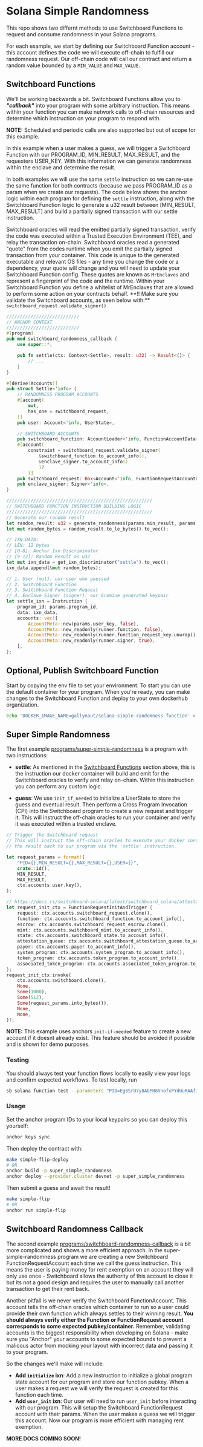 # Solana Simple Randomness

This repo shows two differnt methods to use Switchboard Functions to request and
consume randomness in your Solana programs.

For each example, we start by defining our Switchboard Function account - this
account defines the code we will execute off-chain to fulfill our randomness
request. Our off-chain code will call our contract and return a random value
bounded by a `MIN_VALUE` and `MAX_VALUE`.

## Switchboard Functions

We'll be working backwards a bit. Switchboard Functions allow you to
**_"callback"_** into your program with some arbitrary instruction. This means
within your function you can make network calls to off-chain resources and
determine which instruction on your program to respond with.

**NOTE:** Scheduled and periodic calls are also supported but out of scope for
this example.

In this example when a user makes a guess, we will trigger a Switchboard
Function with our PROGRAM_ID, MIN_RESULT, MAX_RESULT, and the requesters
USER_KEY. With this information we can generate randomness within the enclave
and determine the result.

In both examples we will use the same `settle` instruction so we can re-use the
same function for both contracts (because we pass PROGRAM_ID as a param when we
create our requests). The code below shows the anchor logic within each program
for defining the `settle` instruction, along with the Switchboard Function logic
to generate a u32 result between [MIN_RESULT, MAX_RESULT] and build a partially
signed transaction with our settle instruction.

Switchboard oracles will read the emitted partially signed transaction, verify
the code was executed within a Trusted Execution Environment (TEE), and relay
the transaction on-chain. Switchboard oracles read a generated "quote" from the
codes runtime when you emit the partially signed transaction from your
container. This code is unique to the generated executable and relevant OS
files - any time you change the code or a dependency, your quote will change and
you will need to update your Switchboard Function config. These quotes are known
as `MrEnclaves` and represent a fingerprint of the code and the runtime. Within
your Switchboard Function you define a whitelist of MrEnclaves that are allowed
to perform some action on your contracts behalf. \*\*!! Make sure you validate
the Switchboard accounts, as seen below with:\*\*
`switchboard_request.validate_signer()`

```rust
///////////////////////////
// ANCHOR CONTEXT
///////////////////////////
#[program]
pub mod switchboard_randomness_callback {
    use super::*;

    pub fn settle(ctx: Context<Settle>, result: u32) -> Result<()> {
        // ...
    }
}

#[derive(Accounts)]
pub struct Settle<'info> {
    // RANDOMNESS PROGRAM ACCOUNTS
    #[account(
        mut,
        has_one = switchboard_request,
    )]
    pub user: Account<'info, UserState>,

    // SWITCHBOARD ACCOUNTS
    pub switchboard_function: AccountLoader<'info, FunctionAccountData>,
    #[account(
        constraint = switchboard_request.validate_signer(
            &switchboard_function.to_account_info(),
            &enclave_signer.to_account_info()
            )?
        )]
    pub switchboard_request: Box<Account<'info, FunctionRequestAccountData>>,
    pub enclave_signer: Signer<'info>,
}

//////////////////////////////////////////////////////
// SWITCHBOARD FUNCTION INSTRUCTION BUILDING LOGIC
//////////////////////////////////////////////////////
// Generate our random result
let random_result: u32 = generate_randomness(params.min_result, params.max_result);
let mut random_bytes = random_result.to_le_bytes().to_vec();

// IXN DATA:
// LEN: 12 bytes
// [0-8]: Anchor Ixn Discriminator
// [9-12]: Random Result as u32
let mut ixn_data = get_ixn_discriminator("settle").to_vec();
ixn_data.append(&mut random_bytes);

// 1. User (mut): our user who guessed
// 2. Switchboard Function
// 3. Switchboard Function Request
// 4. Enclave Signer (signer): our Gramine generated keypair
let settle_ixn = Instruction {
    program_id: params.program_id,
    data: ixn_data,
    accounts: vec![
        AccountMeta::new(params.user_key, false),
        AccountMeta::new_readonly(runner.function, false),
        AccountMeta::new_readonly(runner.function_request_key.unwrap(), false),
        AccountMeta::new_readonly(runner.signer, true),
    ],
};
```

## Optional, Publish Switchboard Function

Start by copying the env file to set your environment. To start you can use the
default container for your program. When you're ready, you can make changes to
the Switchboard Function and deploy to your own dockerhub organization.

```bash
echo 'DOCKER_IMAGE_NAME=gallynaut/solana-simple-randomness-function' > .env
```

## Super Simple Randomness

The first example
[programs/super-simple-randomness](./programs/super-simple-randomness/src/lib.rs)
is a program with two instructions:

- **settle**: As mentioned in the
  [Switchboard Functions](#switchboard-functions) section above, this is the
  instruction our docker container will build and emit for the Switchboard
  oracles to verify and relay on-chain. Within this instruction you can perform
  any custom logic.

- **guess**: We use `init_if_needed` to initialize a UserState to store the
  guess and eventual result. Then perform a Cross Program Invocation (CPI) into
  the Switchboard program to create a new request and trigger it. This will
  instruct the off-chain oracles to run your container and verify it was
  executed within a trusted enclave.

```rust
// Trigger the Switchboard request
// This will instruct the off-chain oracles to execute your docker container and relay
// the result back to our program via the 'settle' instruction.

let request_params = format!(
    "PID={},MIN_RESULT={},MAX_RESULT={},USER={}",
    crate::id(),
    MIN_RESULT,
    MAX_RESULT,
    ctx.accounts.user.key(),
);

// https://docs.rs/switchboard-solana/latest/switchboard_solana/attestation_program/instructions/request_init_and_trigger/index.html
let request_init_ctx = FunctionRequestInitAndTrigger {
    request: ctx.accounts.switchboard_request.clone(),
    function: ctx.accounts.switchboard_function.to_account_info(),
    escrow: ctx.accounts.switchboard_request_escrow.clone(),
    mint: ctx.accounts.switchboard_mint.to_account_info(),
    state: ctx.accounts.switchboard_state.to_account_info(),
    attestation_queue: ctx.accounts.switchboard_attestation_queue.to_account_info(),
    payer: ctx.accounts.payer.to_account_info(),
    system_program: ctx.accounts.system_program.to_account_info(),
    token_program: ctx.accounts.token_program.to_account_info(),
    associated_token_program: ctx.accounts.associated_token_program.to_account_info(),
};
request_init_ctx.invoke(
    ctx.accounts.switchboard.clone(),
    None,
    Some(1000),
    Some(512),
    Some(request_params.into_bytes()),
    None,
    None,
)?;
```

**NOTE:** This example uses anchors `init-if-needed` feature to create a new
account if it doesnt already exist. This feature should be avoided if possible
and is shown for demo purposes.

### Testing
You should always test your function flows locally to easily view your logs and confirm expected workflows.  To test locally, run

```bash
sb solana function test --parameters "PID=Eg6SrU7y8AbPH8VnofxPYdUuRAAf1Tws3zSGVoSNBuAs,USER=8CkzSyZBAXT7qqrb2z4K4wiDeR9KGFtsBYJJdn8tsRQt,MAX_RESULT=100,MIN_RESULT=1"
```

### Usage

Set the anchor program IDs to your local keypairs so you can deploy this
yourself:

```bash
anchor keys sync
```

Then deploy the contract with:

```bash
make simple-flip-deploy
# OR
anchor build -p super_simple_randomness
anchor deploy --provider.cluster devnet -p super_simple_randomness
```

Then submit a guess and await the result!

```bash
make simple-flip
# OR
anchor run simple-flip
```

## Switchboard Randomness Callback

The second example
[programs/switchboard-randomness-callback](./programs/switchboard-randomness-callback/src/lib.rs)
is a bit more complicated and shows a more efficient approach. In the
super-simple-randomness program we are creating a new Switchboard
FunctionRequestAccount each time we call the guess instruction. This means the
user is paying money for rent exemption on an account they will only use once -
Switchboard allows the authority of this account to close it but its not a good
design and requires the user to manually call another transaction to get their
rent back.

Another pitfall is we never verify the Switchboard FunctionAccount. This account
tells the off-chain oracles which container to run so a user could provide their
own function which always settles to their winning result. **You should always
verify either the Function or FunctionRequest account corresponds to some
expected pubkey/container.** Remember, validating accounts is the biggest
responsibility when developing on Solana - make sure you "Anchor" your accounts
to some expected bounds to prevent a malicous actor from mocking your layout
with incorrect data and passing it to your program.

So the changes we'll make will include:

- **Add `initialize` ixn**: Add a new instruction to initialize a global program
  state account for our program and store our function pubkey. When a user makes
  a request we will verify the request is created for this function each time.
- **Add `user_init` ixn**: Our user will need to run `user_init` before
  interacting with our program. This will setup the Switchboard FunctionRequest
  account with their params. When the user makes a guess we will trigger this
  account. Now our program is more efficient with managing rent exemption.

**MORE DOCS COMING SOON!**
